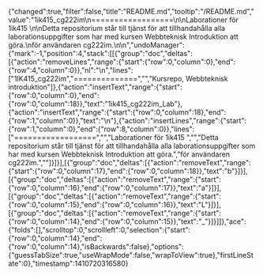 {"changed":true,"filter":false,"title":"README.md","tooltip":"/README.md","value":"1ik415_cg222im\n==================\n\nLaborationer för 1ik415 \n\nDetta repositorium står till tjänst för att tillhandahålla alla laborationsuppgifter som har med kursen Webbteknisk Introduktion att göra.\nför användaren cg222im.\n\n","undoManager":{"mark":-1,"position":4,"stack":[[{"group":"doc","deltas":[{"action":"removeLines","range":{"start":{"row":0,"column":0},"end":{"row":4,"column":0}},"nl":"\n","lines":["1IK415_cg222im","==============","","Kursrepo, Webbteknisk introduktion"]},{"action":"insertText","range":{"start":{"row":0,"column":0},"end":{"row":0,"column":18}},"text":"1ik415_cg222im_Lab"},{"action":"insertText","range":{"start":{"row":0,"column":18},"end":{"row":1,"column":0}},"text":"\n"},{"action":"insertLines","range":{"start":{"row":1,"column":0},"end":{"row":8,"column":0}},"lines":["==================","","Laborationer för 1ik415 ","","Detta repositorium står till tjänst för att tillhandahålla alla laborationsuppgifter som har med kursen Webbteknisk Introduktion att göra.","för användaren cg222im.",""]}]}],[{"group":"doc","deltas":[{"action":"removeText","range":{"start":{"row":0,"column":17},"end":{"row":0,"column":18}},"text":"b"}]}],[{"group":"doc","deltas":[{"action":"removeText","range":{"start":{"row":0,"column":16},"end":{"row":0,"column":17}},"text":"a"}]}],[{"group":"doc","deltas":[{"action":"removeText","range":{"start":{"row":0,"column":15},"end":{"row":0,"column":16}},"text":"L"}]}],[{"group":"doc","deltas":[{"action":"removeText","range":{"start":{"row":0,"column":14},"end":{"row":0,"column":15}},"text":"_"}]}]]},"ace":{"folds":[],"scrolltop":0,"scrollleft":0,"selection":{"start":{"row":0,"column":14},"end":{"row":0,"column":14},"isBackwards":false},"options":{"guessTabSize":true,"useWrapMode":false,"wrapToView":true},"firstLineState":0},"timestamp":1410720316580}